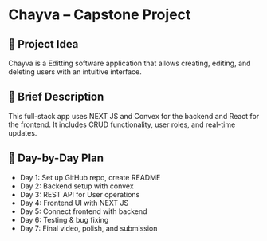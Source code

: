 # Chayva – Capstone Project

## 🚀 Project Idea
Chayva is a Editting software application that allows creating, editing, and deleting users with an intuitive interface.

## 🧠 Brief Description
This full-stack app uses NEXT JS and Convex for the backend and React for the frontend. It includes CRUD functionality, user roles, and real-time updates.

## 📅 Day-by-Day Plan
- Day 1: Set up GitHub repo, create README
- Day 2: Backend setup with convex
- Day 3: REST API for User operations
- Day 4: Frontend UI with NEXT JS
- Day 5: Connect frontend with backend
- Day 6: Testing & bug fixing
- Day 7: Final video, polish, and submission
